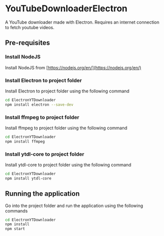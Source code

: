 # YouTubeDownloaderElectron
 A YouTube downloader made with Electron. Requires an internet connection to fetch youtube videos.
 
## Pre-requisites

### Install NodeJS

Install NodeJS from [https://nodejs.org/en/](https://nodejs.org/en/)

### Install Electron to project folder

Install Electron to project folder using the following command

```bash
cd ElectronYTDownloader
npm install electron --save-dev
```
### Install ffmpeg to project folder

Install ffmpeg to project folder using the following command

```bash
cd ElectronYTDownloader
npm install ffmpeg
```

### Install ytdl-core to project folder

Install ytdl-core to project folder using the following command

```bash
cd ElectronYTDownloader
npm install ytdl-core
```

## Running the application

Go into the project folder and run the application using the following commands

```bash
cd ElectronYTDownloader
npm install
npm start
```
